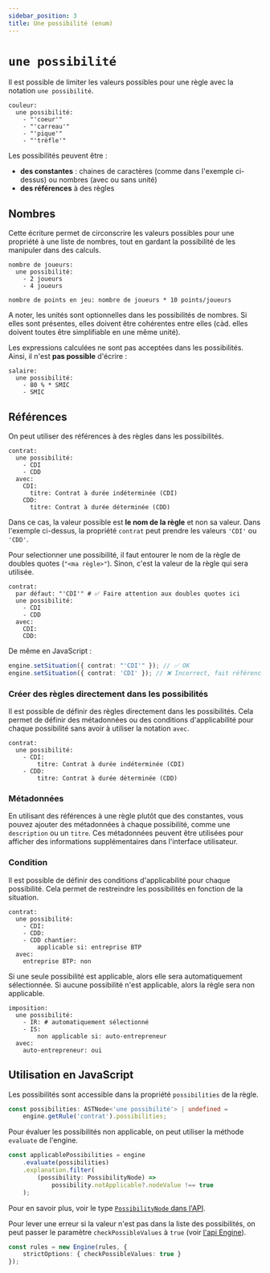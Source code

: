 ```yaml
---
sidebar_position: 3
title: Une possibilité (enum)
---
```


# `une possibilité`

Il est possible de limiter les valeurs possibles pour une règle avec la notation `une possibilité`.

```publicodes
couleur:
  une possibilité:
    - "'coeur'"
    - "'carreau'"
    - "'pique'"
    - "'trèfle'"
```

Les possibilités peuvent être :

-   **des constantes** : chaines de caractères (comme dans l'exemple ci-dessus) ou nombres (avec ou sans unité)
-   **des références** à des règles

## Nombres

Cette écriture permet de circonscrire les valeurs possibles pour une propriété à une liste de nombres, tout en gardant la possibilité de les manipuler dans des calculs.

```publicodes selectedRuleInDoc="nombre de joueurs"
nombre de joueurs:
  une possibilité:
    - 2 joueurs
    - 4 joueurs

nombre de points en jeu: nombre de joueurs * 10 points/joueurs

```

A noter, les unités sont optionnelles dans les possibilités de nombres. Si elles sont présentes, elles doivent être cohérentes entre elles (càd. elles doivent toutes être simplifiable en une même unité).

<Callout type="warning" title="Expressions non supportées">

Les expressions calculées ne sont pas acceptées dans les possibilités.
Ainsi, il n'est **pas possible** d'écrire :

```publicodes
salaire:
  une possibilité:
    - 80 % * SMIC
    - SMIC
```

</Callout>

## Références

On peut utiliser des références à des règles dans les possibilités.

```publicodes selectedRuleInDoc="contrat"
contrat:
  une possibilité:
    - CDI
    - CDD
  avec:
    CDI:
      titre: Contrat à durée indéterminée (CDI)
    CDD:
      titre: Contrat à durée déterminée (CDD)
```

Dans ce cas, la valeur possible est **le nom de la règle** et non sa valeur. Dans l'exemple ci-dessus, la propriété `contrat` peut prendre les valeurs `'CDI'` ou `'CDD'`.

<Callout type="warning" title="Attention aux doubles quotes">

Pour selectionner une possibilité, il faut entourer le nom de la règle de doubles quotes (`"<ma règle>"`). Sinon, c'est la valeur de la règle qui sera utilisée.

```publicodes title="Double quotes" selectedRuleInDoc="contrat"
contrat:
  par défaut: "'CDI'" # ✅ Faire attention aux doubles quotes ici
  une possibilité:
    - CDI
    - CDD
  avec:
    CDI:
    CDD:
```

De même en JavaScript :

```ts
engine.setSituation({ contrat: "'CDI'" }); // ✅ OK
engine.setSituation({ contrat: 'CDI' }); // ❌ Incorrect, fait référence à la valeur de la règle "CDI" (qui n'existe pas)
```

</Callout>

### Créer des règles directement dans les possibilités

Il est possible de définir des règles directement dans les possibilités. Cela permet de définir des métadonnées ou des conditions d'applicabilité pour chaque possibilité sans avoir à utiliser la notation `avec`.

```publicodes selectedRuleInDoc="contrat"
contrat:
  une possibilité:
    - CDI:
        titre: Contrat à durée indéterminée (CDI)
    - CDD:
        titre: Contrat à durée déterminée (CDD)
```

### Métadonnées

En utilisant des références à une règle plutôt que des constantes, vous pouvez ajouter des métadonnées à chaque possibilité, comme une `description` ou un `titre`. Ces métadonnées peuvent être utilisées pour afficher des informations supplémentaires dans l'interface utilisateur.

### Condition

Il est possible de définir des conditions d'applicabilité pour chaque possibilité. Cela permet de restreindre les possibilités en fonction de la situation.

```publicodes title="Possibilité non applicable" selectedRuleInDoc="contrat"
contrat:
  une possibilité:
    - CDI:
    - CDD:
    - CDD chantier:
        applicable si: entreprise BTP
  avec:
    entreprise BTP: non
```

Si une seule possibilité est applicable, alors elle sera automatiquement sélectionnée. Si aucune possibilité n'est applicable, alors la règle sera non applicable.

```publicodes title="Une seule possibilité applicable" selectedRuleInDoc="imposition"
imposition:
  une possibilité:
    - IR: # automatiquement sélectionné
    - IS:
        non applicable si: auto-entrepreneur
  avec:
    auto-entrepreneur: oui
```

## Utilisation en JavaScript

Les possibilités sont accessible dans la propriété `possibilities` de la règle.

```typescript
const possibilities: ASTNode<'une possibilité'> | undefined =
    engine.getRule('contrat').possibilities;
```

Pour évaluer les possibilités non applicable, on peut utiliser la méthode `evaluate` de l'engine.

```typescript
const applicablePossibilities = engine
    .evaluate(possibilities)
    .explanation.filter(
        (possibility: PossibilityNode) =>
            possibility.notApplicable?.nodeValue !== true
    );
```

Pour en savoir plus, voir le type [`PossibilityNode` dans l'API](/docs/api/publicodes/type-aliases/PossibilityNode).

Pour lever une erreur si la valeur n'est pas dans la liste des possibilités, on peut passer le paramètre `checkPossibleValues` à `true` (voir [l'api Engine](/docs/api/publicodes/classes/Engine)).

```typescript
const rules = new Engine(rules, {
    strictOptions: { checkPossibleValues: true }
});
```

<!-- TODO : caveat, remplace et rend non applicable non implémentés -->
